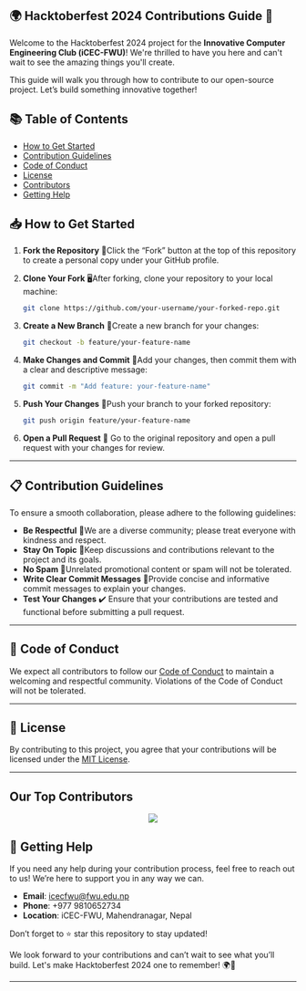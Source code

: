 ## 🌍 Hacktoberfest 2024 Contributions Guide 🚀

Welcome to the Hacktoberfest 2024 project for the **Innovative Computer Engineering Club (iCEC-FWU)**! We're thrilled to have you here and can't wait to see the amazing things you'll create.

This guide will walk you through how to contribute to our open-source project. Let’s build something innovative together!

## 📚 Table of Contents

- [How to Get Started](#how-to-get-started)
- [Contribution Guidelines](#contribution-guidelines)
- [Code of Conduct]()
- [License](#license)
- [Contributors](#contributors)
- [Getting Help](#getting-help)

## 📥 How to Get Started

1. **Fork the Repository** 🍴Click the “Fork” button at the top of this repository to create a personal copy under your GitHub profile.
2. **Clone Your Fork** 🖥️After forking, clone your repository to your local machine:

   ```bash
   git clone https://github.com/your-username/your-forked-repo.git
   ```
3. **Create a New Branch** 🌿Create a new branch for your changes:

   ```bash
   git checkout -b feature/your-feature-name
   ```
4. **Make Changes and Commit** 📄Add your changes, then commit them with a clear and descriptive message:

   ```bash
   git commit -m "Add feature: your-feature-name"
   ```
5. **Push Your Changes** 🚀Push your branch to your forked repository:

   ```bash
   git push origin feature/your-feature-name
   ```
6. **Open a Pull Request** 🔀
   Go to the original repository and open a pull request with your changes for review.

---

## 📋 Contribution Guidelines

To ensure a smooth collaboration, please adhere to the following guidelines:

- **Be Respectful** 🙌We are a diverse community; please treat everyone with kindness and respect.
- **Stay On Topic** 🎯Keep discussions and contributions relevant to the project and its goals.
- **No Spam** 🚫Unrelated promotional content or spam will not be tolerated.
- **Write Clear Commit Messages** 📝Provide concise and informative commit messages to explain your changes.
- **Test Your Changes** ✔️
  Ensure that your contributions are tested and functional before submitting a pull request.

---

## 🌟 Code of Conduct

We expect all contributors to follow our [Code of Conduct](CODE_OF_CONDUCT.md) to maintain a welcoming and respectful community. Violations of the Code of Conduct will not be tolerated.

---

## 📜 License

By contributing to this project, you agree that your contributions will be licensed under the [MIT License](LICENSE).

---


## Our Top Contributors

<p align="center"><a href="https://github.com/pradipbhatt/iCEC-Page/graphs/contributors">
  <img src="https://contrib.rocks/image?repo=pradipbhatt/iCEC-Page" max="1000" columns="100" anon="1"/>
</a></p>


## 🤗 Getting Help

If you need any help during your contribution process, feel free to reach out to us! We’re here to support you in any way we can.

- **Email**: icecfwu@fwu.edu.np
- **Phone**: +977 9810652734
- **Location**: iCEC-FWU, Mahendranagar, Nepal

Don’t forget to ⭐ star this repository to stay updated!

We look forward to your contributions and can’t wait to see what you’ll build. Let's make Hacktoberfest 2024 one to remember! 🌍💖

---
